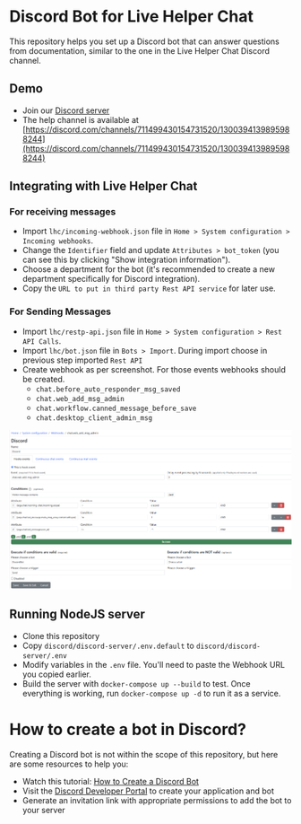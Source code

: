# Discord Bot for Live Helper Chat

This repository helps you set up a Discord bot that can answer questions from documentation, similar to the one in the Live Helper Chat Discord channel.

## Demo

* Join our [Discord server](https://discord.gg/YsZXQVh)
* The help channel is available at [https://discord.com/channels/711499430154731520/1300394139895988244](https://discord.com/channels/711499430154731520/1300394139895988244)

## Integrating with Live Helper Chat
 
### For receiving messages

* Import `lhc/incoming-webhook.json` file in `Home > System configuration > Incoming webhooks`.
* Change the `Identifier` field and update `Attributes > bot_token` (you can see this by clicking "Show integration information").
* Choose a department for the bot (it's recommended to create a new department specifically for Discord integration).
* Copy the `URL to put in third party Rest API service` for later use.

### For Sending Messages

* Import `lhc/restp-api.json` file in `Home > System configuration > Rest API Calls`. 
* Import `lhc/bot.json` file in `Bots > Import`. During import choose in previous step imported `Rest API`
* Create webhook as per screenshot. For those events webhooks should be created.
  * `chat.before_auto_responder_msg_saved` 
  * `chat.web_add_msg_admin` 
  * `chat.workflow.canned_message_before_save` 
  * `chat.desktop_client_admin_msg`

![See image](https://raw.githubusercontent.com/LiveHelperChat/discord-bot/master/lhc/incoming-webhook.png)

## Running NodeJS server

* Clone this repository
* Copy `discord/discord-server/.env.default` to `discord/discord-server/.env`
* Modify variables in the `.env` file. You'll need to paste the Webhook URL you copied earlier.
* Build the server with `docker-compose up --build` to test. Once everything is working, run `docker-compose up -d` to run it as a service.

# How to create a bot in Discord?

Creating a Discord bot is not within the scope of this repository, but here are some resources to help you:

* Watch this tutorial: [How to Create a Discord Bot](https://www.youtube.com/watch?v=Oy5HGvrxM4o)
* Visit the [Discord Developer Portal](https://discord.com/developers/applications) to create your application and bot
* Generate an invitation link with appropriate permissions to add the bot to your server
